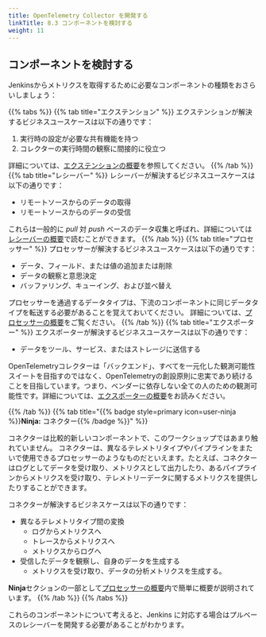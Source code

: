 ```yaml
---
title: OpenTelemetry Collector を開発する
linkTitle: 8.3 コンポーネントを検討する
weight: 11
---
```


## コンポーネントを検討する

Jenkinsからメトリクスを取得するために必要なコンポーネントの種類をおさらいしましょう：

{{% tabs %}}
{{% tab title="エクステンション" %}}
エクステンションが解決するビジネスユースケースは以下の通りです：

1. 実行時の設定が必要な共有機能を持つ
1. コレクターの実行時間の観察に間接的に役立つ

詳細については、[エクステンションの概要](../2-extensions)を参照してください。
{{% /tab %}}
{{% tab title="レシーバー" %}}
レシーバーが解決するビジネスユースケースは以下の通りです：

- リモートソースからのデータの取得
- リモートソースからのデータの受信

これらは一般的に _pull_ 対 _push_ ベースのデータ収集と呼ばれ、詳細については[レシーバーの概要](../3-receivers)で読むことができます。
{{% /tab %}}
{{% tab title="プロセッサー" %}}
プロセッサーが解決するビジネスユースケースは以下の通りです：

- データ、フィールド、または値の追加または削除
- データの観察と意思決定
- バッファリング、キューイング、および並べ替え

プロセッサーを通過するデータタイプは、下流のコンポーネントに同じデータタイプを転送する必要があることを覚えておいてください。
詳細については、[プロセッサーの概要](../4-processors)をご覧ください。
{{% /tab %}}
{{% tab title="エクスポーター" %}}
エクスポーターが解決するビジネスユースケースは以下の通りです：

- データをツール、サービス、またはストレージに送信する

OpenTelemetryコレクターは「バックエンド」、すべてを一元化した観測可能性スイートを目指すのではなく、OpenTelemetryの創設原則に忠実であり続けることを目指しています。つまり、ベンダーに依存しない全ての人のための観測可能性です。詳細については、[エクスポーターの概要](../5-exporters)をお読みください。

{{% /tab %}}
{{% tab title="{{% badge style=primary icon=user-ninja %}}**Ninja:** コネクター{{% /badge %}}"  %}}

コネクターは比較的新しいコンポーネントで、このワークショップではあまり触れていません。
コネクターは、異なるテレメトリタイプやパイプラインをまたいで使用できるプロセッサーのようなものだといえます。たとえば、コネクターはログとしてデータを受け取り、メトリクスとして出力したり、あるパイプラインからメトリクスを受け取り、テレメトリーデータに関するメトリクスを提供したりすることができます。

コネクターが解決するビジネスケースは以下の通りです：

- 異なるテレメトリタイプ間の変換
  - ログからメトリクスへ
  - トレースからメトリクスへ
  - メトリクスからログへ
- 受信したデータを観察し、自身のデータを生成する
  - メトリクスを受け取り、データの分析メトリクスを生成する。

**Ninja**セクションの一部として[プロセッサーの概要](../4-processors)内で簡単に概要が説明されています。
{{% /tab %}}
{{% /tabs %}}

これらのコンポーネントについて考えると、Jenkins に対応する場合はプルベースのレシーバーを開発する必要があることがわかります。
